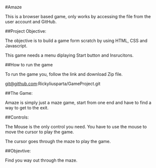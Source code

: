 #Amaze

This is a browser based game, only works by accessing the file from the user account and GitHub.


##Project Objective:

The objective is to build a game form scratch by using HTML, CSS and Javascript.

This game needs  a menu diplaying Start button and Insrucitons.

##How to run the game

To run the game you, follow the link and download Zip file.

git@github.com:Rickyliusparta/GameProject.git


##The Game:

Amaze is simply just a maze game, start from one end and have to find a way to get to the exit.


##Controls:

The Mouse is the only control you need. You have to use the mouse to move the cursor to play the game.

The cursor goes through the maze to play the game.

##Objevtive:

Find you way out through the maze.













